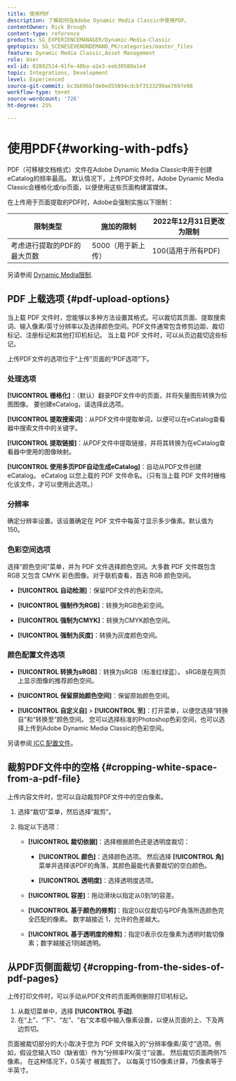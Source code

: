 ```yaml
---
title: 使用PDF
description: 了解如何在Adobe Dynamic Media Classic中使用PDF。
contentOwner: Rick Brough
content-type: reference
products: SG_EXPERIENCEMANAGER/Dynamic-Media-Classic
geptopics: SG_SCENESEVENONDEMAND_PK/categories/master_files
feature: Dynamic Media Classic,Asset Management
role: User
exl-id: 02892514-61fe-48ba-a2e3-eeb30580a1e4
topic: Integrations, Development
level: Experienced
source-git-commit: bc3b696bfde0ed55894cdcbf3533299ae7697e98
workflow-type: tm+mt
source-wordcount: '726'
ht-degree: 25%

---
```


# 使用PDF{#working-with-pdfs}

PDF（可移植文档格式）文件在Adobe Dynamic Media Classic中用于创建eCatalog的频率最高。 默认情况下，上传PDF文件时，Adobe Dynamic Media Classic会栅格化或rip页面，以便使用这些页面构建富媒体。

在上传用于页面提取的PDF时，Adobe会强制实施以下限制：

| 限制类型 | 施加的限制 | 2022年12月31日更改为限制 |
| --- | --- | --- |
| 考虑进行提取的PDF的最大页数 | 5000（用于新上传） | 100(适用于所有PDF) |

另请参阅 [Dynamic Media限制](/help/using/limitations.md).

## PDF 上载选项 {#pdf-upload-options}

当上载 PDF 文件时，您能够以多种方法设置其格式。可以裁切其页面、提取搜索词、输入像素/英寸分辨率以及选择颜色空间。PDF文件通常包含修剪边距、裁切标记、注册标记和其他打印机标记。 当上载 PDF 文件时，可以从页边裁切这些标记。

上传PDF文件的选项位于“上传”页面的“PDF选项”下。

### 处理选项

**[!UICONTROL 栅格化]**：（默认）翻录PDF文件中的页面，并将矢量图形转换为位图图像。 要创建eCatalog，请选择此选项。

**[!UICONTROL 提取搜索词]**：从PDF文件中提取单词，以便可以在eCatalog查看器中搜索文件中的关键字。

**[!UICONTROL 提取链接]**：从PDF文件中提取链接，并将其转换为在eCatalog查看器中使用的图像映射。

**[!UICONTROL 使用多页PDF自动生成eCatalog]**：自动从PDF文件创建eCatalog。 eCatalog 以您上载的 PDF 文件命名。（只有当上载 PDF 文件时栅格化该文件，才可以使用此选项。）

### 分辨率

确定分辨率设置。该设置确定在 PDF 文件中每英寸显示多少像素。默认值为 150。

### 色彩空间选项

选择“颜色空间”菜单，并为 PDF 文件选择颜色空间。大多数 PDF 文件既包含 RGB 又包含 CMYK 彩色图像。对于联机查看，首选 RGB 颜色空间。

* **[!UICONTROL 自动检测]**：保留PDF文件的色彩空间。

* **[!UICONTROL 强制作为RGB]**：转换为RGB色彩空间。

* **[!UICONTROL 强制为CMYK]**：转换为CMYK颜色空间。

* **[!UICONTROL 强制为灰度]**：转换为灰度颜色空间。

### 颜色配置文件选项

* **[!UICONTROL 转换为sRGB]**：转换为sRGB（标准红绿蓝）。 sRGB是在网页上显示图像的推荐颜色空间。

* **[!UICONTROL 保留原始颜色空间]**：保留原始颜色空间。

* **[!UICONTROL 自定义自]** > **[!UICONTROL 至]**：打开菜单，以便您选择“转换自”和“转换至”颜色空间。 您可以选择标准的Photoshop色彩空间，也可以选择上传到Adobe Dynamic Media Classic的色彩空间。

另请参阅[ ICC 配置文件](/help/using/icc-profiles.md#icc_profiles)。

## 裁剪PDF文件中的空格 {#cropping-white-space-from-a-pdf-file}

上传内容文件时，您可以自动裁剪PDF文件中的空白像素。

1. 选择“裁切”菜单，然后选择“裁剪”。
1. 指定以下选项：

   * **[!UICONTROL 裁切依据]**：选择根据颜色还是透明度裁切：

      * **[!UICONTROL 颜色]**：选择颜色选项。 然后选择 **[!UICONTROL 角]** 菜单并选择该PDF的角落，其颜色最能代表要裁切的空白颜色。

      * **[!UICONTROL 透明度]**：选择透明度选项。

   * **[!UICONTROL 容差]**：拖动滑块以指定从0到1的容差。

   * **[!UICONTROL 基于颜色的修剪]**：指定0以仅裁切与PDF角落所选颜色完全匹配的像素。 数字越接近 1，允许的色差越大。

   * **[!UICONTROL 基于透明度的修剪]**：指定0表示仅在像素为透明时裁切像素；数字越接近1则越透明。

## 从PDF页侧面裁切 {#cropping-from-the-sides-of-pdf-pages}

上传打印文件时，可以手动从PDF文件的页面两侧删除打印机标记。

1. 从裁切菜单中，选择 **[!UICONTROL 手动]**.
1. 在“上”、“下”、“左”、“右”文本框中输入像素设置，以便从页面的上、下及两边剪切。

页面被裁切部分的大小取决于您为 PDF 文件输入的“分辨率像素/英寸”选项。例如，假设您输入150（缺省值）作为“分辨率PX/英寸”设置。 然后裁切页面两侧75像素。 在这种情况下，0.5英寸 被裁剪了。 以每英寸150像素计算，75像素等于半英寸。
